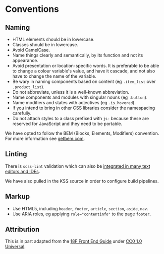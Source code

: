 # Conventions

## Naming

- HTML elements should be in lowercase.
- Classes should be in lowercase.
- Avoid CamelCase.
- Name things clearly and semantically, by its function and not its appearance.
- Avoid presentation or location-specific words. It is preferable to be able to change a colour variable's value, and have it cascade, and not also have to change the name of the variable.
- Be wary in naming components based on content (eg `.item_list` over `.product_list`).
- Do not abbreviate, unless it is a well-known abbreviation.
- Name components and modules with singular nouns (eg `.button`).
- Name modifiers and states with adjectives (eg `.is_hovered`).
- If you intend to bring in other CSS libraries consider the namespacing carefully.
- Do not attach styles to a class prefixed with `js-` because these are reserved for JavaScript and they need to be portable.

We have opted to follow the BEM (Blocks, Elements, Modifiers) convention. For more information see [getbem.com](http://getbem.com/introduction/).

## Linting

There is `scss-lint` validation which can also be [integrated in many text editors and IDEs](https://github.com/brigade/scss-lint/#editor-integration).

We have also pulled in the KSS source in order to configure build pipelines.

## Markup

- Use HTML5, including `header`, `footer`, `article`, `section`, `aside`, `nav`.
- Use ARIA roles, eg applying `role="contentinfo"` to the page `footer`.

## Attribution

This is in part adapted from the [18F Front End Guide](https://pages.18f.gov/frontend/) under [CC0 1.0 Universal](https://creativecommons.org/publicdomain/zero/1.0/legalcode).
